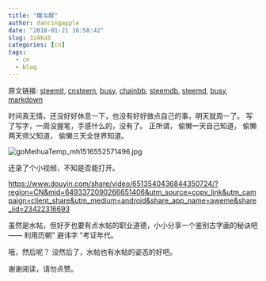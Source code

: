 ```yaml
---
title: "醒与酲"
author: dancingapple
date: "2018-01-21 16:58:42"
slug: 3z4ka5
categories: [cn]
tags: 
  - cn
  - blog
---
```


原文链接: [steemit](https://steemit.com), [cnsteem](https://cnsteem.com), [busy](https://busy.org), [chainbb](https://chainbb.com), [steemdb](https://steemdb.com), [steemd](https://steemd.com), [busy](https://busy.org), [markdown](https://raw.githubusercontent.com/pzhaonet/steem_dancingapple/master/content/post/3z4ka5.md)

时间真无情，还没好好休息一下，也没有好好做点自己的事，明天就周一了。
写了写字，一周没握笔，手感什么的，没有了。
正所谓，
偷懒一天自己知道，
偷懒两天师父知道，
偷懒三天全世界知道。

![goMeihuaTemp_mh1516552571496.jpg](https://steemitimages.com/DQmcmtuSMB6vDkF99Bd8DY7jXFcVBaDApgFYKcNZd1qbjJw/goMeihuaTemp_mh1516552571496.jpg)

还录了个小视频，不知是否能打开。

https://www.douyin.com/share/video/6513540436844350724/?region=CN&mid=6493372090266651406&utm_source=copy_link&utm_campaign=client_share&utm_medium=android&share_app_name=aweme&share_iid=23422316693

虽然是水帖，但好歹也要有点水帖的职业道德，小小分享一个鉴别古字画的秘诀吧——
利用历朝" 避讳字 "考证年代。

哦，然后呢？
没然后了，水帖也有水帖的姿态的好吧。

谢谢阅读，请勿点赞。
